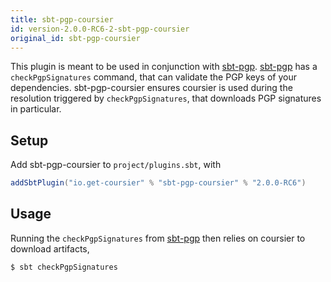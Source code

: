 ```yaml
---
title: sbt-pgp-coursier
id: version-2.0.0-RC6-2-sbt-pgp-coursier
original_id: sbt-pgp-coursier
---
```


This plugin is meant to be used in conjunction with [sbt-pgp](https://github.com/sbt/sbt-pgp). [sbt-pgp](https://github.com/sbt/sbt-pgp) has a `checkPgpSignatures` command, that can validate
the PGP keys of your dependencies. sbt-pgp-coursier ensures coursier is used
during the resolution triggered by `checkPgpSignatures`, that downloads
PGP signatures in particular.

## Setup

Add sbt-pgp-coursier to `project/plugins.sbt`, with
```scala
addSbtPlugin("io.get-coursier" % "sbt-pgp-coursier" % "2.0.0-RC6")
```

## Usage

Running the `checkPgpSignatures` from [sbt-pgp](https://github.com/sbt/sbt-pgp) then relies on coursier
to download artifacts,
```bash
$ sbt checkPgpSignatures
```
